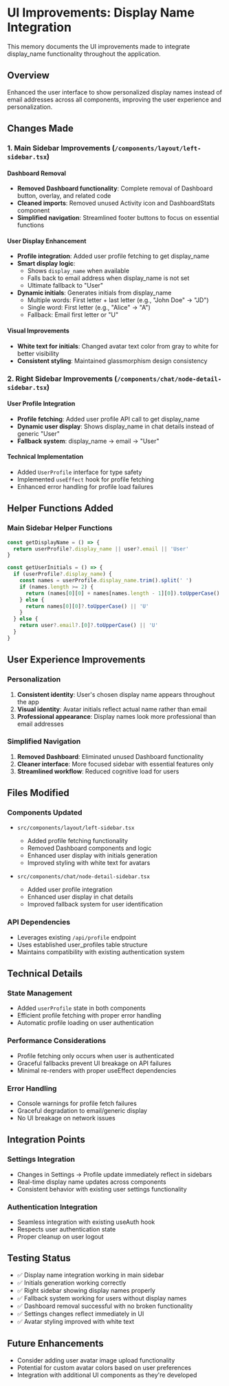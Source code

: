 # UI Improvements: Display Name Integration

This memory documents the UI improvements made to integrate display_name functionality throughout the application.

## Overview
Enhanced the user interface to show personalized display names instead of email addresses across all components, improving the user experience and personalization.

## Changes Made

### 1. Main Sidebar Improvements (`/components/layout/left-sidebar.tsx`)

#### Dashboard Removal
- **Removed Dashboard functionality**: Complete removal of Dashboard button, overlay, and related code
- **Cleaned imports**: Removed unused Activity icon and DashboardStats component
- **Simplified navigation**: Streamlined footer buttons to focus on essential functions

#### User Display Enhancement
- **Profile integration**: Added user profile fetching to get display_name
- **Smart display logic**: 
  - Shows `display_name` when available
  - Falls back to email address when display_name is not set
  - Ultimate fallback to "User"
- **Dynamic initials**: Generates initials from display_name
  - Multiple words: First letter + last letter (e.g., "John Doe" → "JD")
  - Single word: First letter (e.g., "Alice" → "A")
  - Fallback: Email first letter or "U"

#### Visual Improvements
- **White text for initials**: Changed avatar text color from gray to white for better visibility
- **Consistent styling**: Maintained glassmorphism design consistency

### 2. Right Sidebar Improvements (`/components/chat/node-detail-sidebar.tsx`)

#### User Profile Integration
- **Profile fetching**: Added user profile API call to get display_name
- **Dynamic user display**: Shows display_name in chat details instead of generic "User"
- **Fallback system**: display_name → email → "User"

#### Technical Implementation
- Added `UserProfile` interface for type safety
- Implemented `useEffect` hook for profile fetching
- Enhanced error handling for profile load failures

## Helper Functions Added

### Main Sidebar Helper Functions
```typescript
const getDisplayName = () => {
  return userProfile?.display_name || user?.email || 'User'
}

const getUserInitials = () => {
  if (userProfile?.display_name) {
    const names = userProfile.display_name.trim().split(' ')
    if (names.length >= 2) {
      return (names[0][0] + names[names.length - 1][0]).toUpperCase()
    } else {
      return names[0][0]?.toUpperCase() || 'U'
    }
  } else {
    return user?.email?.[0]?.toUpperCase() || 'U'
  }
}
```

## User Experience Improvements

### Personalization
1. **Consistent identity**: User's chosen display name appears throughout the app
2. **Visual identity**: Avatar initials reflect actual name rather than email
3. **Professional appearance**: Display names look more professional than email addresses

### Simplified Navigation  
1. **Removed Dashboard**: Eliminated unused Dashboard functionality
2. **Cleaner interface**: More focused sidebar with essential features only
3. **Streamlined workflow**: Reduced cognitive load for users

## Files Modified

### Components Updated
- `src/components/layout/left-sidebar.tsx`
  - Added profile fetching functionality
  - Removed Dashboard components and logic
  - Enhanced user display with initials generation
  - Improved styling with white text for avatars

- `src/components/chat/node-detail-sidebar.tsx`
  - Added user profile integration
  - Enhanced user display in chat details
  - Improved fallback system for user identification

### API Dependencies
- Leverages existing `/api/profile` endpoint
- Uses established user_profiles table structure
- Maintains compatibility with existing authentication system

## Technical Details

### State Management
- Added `userProfile` state in both components
- Efficient profile fetching with proper error handling
- Automatic profile loading on user authentication

### Performance Considerations
- Profile fetching only occurs when user is authenticated
- Graceful fallbacks prevent UI breakage on API failures
- Minimal re-renders with proper useEffect dependencies

### Error Handling
- Console warnings for profile fetch failures
- Graceful degradation to email/generic display
- No UI breakage on network issues

## Integration Points

### Settings Integration
- Changes in Settings → Profile update immediately reflect in sidebars
- Real-time display name updates across components
- Consistent behavior with existing user settings functionality

### Authentication Integration
- Seamless integration with existing useAuth hook
- Respects user authentication state
- Proper cleanup on user logout

## Testing Status
- ✅ Display name integration working in main sidebar
- ✅ Initials generation working correctly
- ✅ Right sidebar showing display names properly  
- ✅ Fallback system working for users without display names
- ✅ Dashboard removal successful with no broken functionality
- ✅ Settings changes reflect immediately in UI
- ✅ Avatar styling improved with white text

## Future Enhancements
- Consider adding user avatar image upload functionality
- Potential for custom avatar colors based on user preferences
- Integration with additional UI components as they're developed